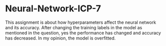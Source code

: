 # Neural-Network-ICP-7


This assignment is about how hyperparameters affect the neural network and its accuracy.
After changing the training labels in the model as mentioned in the question, yes the performance has changed and accuracy has decreased. In my opinion, the model is overfitted. 
